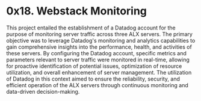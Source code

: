 # 0x18. Webstack Monitoring
This project entailed the establishment of a Datadog account for the purpose of
monitoring server traffic across three ALX servers.
The primary objective was to leverage Datadog's monitoring and analytics capabilities
to gain comprehensive insights into the performance, health, and activities of these
servers. By configuring the Datadog account, specific metrics and parameters relevant
to server traffic were monitored in real-time, allowing for proactive identification
of potential issues, optimization of resource utilization, and overall enhancement of
server management. The utilization of Datadog in this context aimed to ensure the
reliability, security, and efficient operation of the ALX servers through continuous
monitoring and data-driven decision-making.
